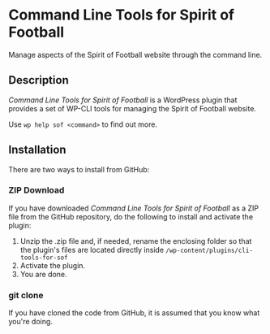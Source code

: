 # Command Line Tools for Spirit of Football

Manage aspects of the Spirit of Football website through the command line.

## Description

*Command Line Tools for Spirit of Football* is a WordPress plugin that provides a set of WP-CLI tools for managing the Spirit of Football website.

Use `wp help sof <command>` to find out more.

## Installation

There are two ways to install from GitHub:

### ZIP Download

If you have downloaded *Command Line Tools for Spirit of Football* as a ZIP file from the GitHub repository, do the following to install and activate the plugin:

1. Unzip the .zip file and, if needed, rename the enclosing folder so that the plugin's files are located directly inside `/wp-content/plugins/cli-tools-for-sof`
2. Activate the plugin.
3. You are done.

### git clone

If you have cloned the code from GitHub, it is assumed that you know what you're doing.
